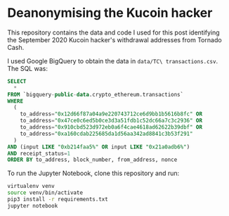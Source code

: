 # Deanonymising the Kucoin hacker

This repository contains the data and code I used for this post identifying the
September 2020 Kucoin hacker's withdrawal addresses from Tornado Cash.

I used Google BigQuery to obtain the data in `data/TC\ transactions.csv`. The
SQL was:

```sql
SELECT
  *
FROM `bigquery-public-data.crypto_ethereum.transactions`
WHERE
  (
    to_address="0x12d66f87a04a9e220743712ce6d9bb1b5616b8fc" OR
    to_address="0x47ce0c6ed5b0ce3d3a51fdb1c52dc66a7c3c2936" OR
    to_address="0x910cbd523d972eb0a6f4cae4618ad62622b39dbf" OR
    to_address="0xa160cdab225685da1d56aa342ad8841c3b53f291"
  )
AND (input LIKE "0xb214faa5%" OR input LIKE "0x21a0adb6%")
AND receipt_status=1
ORDER BY to_address, block_number, from_address, nonce
```

To run the Jupyter Notebook, clone this repository and run:

```bash
virtualenv venv
source venv/bin/activate
pip3 install -r requirements.txt
jupyter notebook
```
